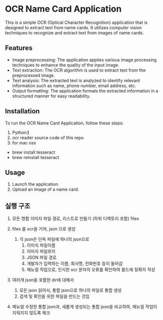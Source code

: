 # OCR Name Card Application

This is a simple OCR (Optical Character Recognition) application that is designed to extract text from name cards. It utilizes computer vision techniques to recognize and extract text from images of name cards.

## Features

- Image preprocessing: The application applies various image processing techniques to enhance the quality of the input image.
- Text extraction: The OCR algorithm is used to extract text from the preprocessed image.
- Text analysis: The extracted text is analyzed to identify relevant information such as name, phone number, email address, etc.
- Output formatting: The application formats the extracted information in a structured manner for easy readability.

## Installation

To run the OCR Name Card Application, follow these steps:

1. Python3
2. ocr reader source code of this repo 
3. for mac osx
  - brew install tesseract
  - brew reinstall tesseract
 

## Usage

1. Launch the application.
2. Upload an image of a name card.


## 실행 구조
1. 모든 명함 이미지 파일 경로, 리스트로 만들기 (하위 디렉토리 포함) files
1. files 를 ocr을 거쳐, json 으로 생성
    1. 각 json은 단독 파일에 하나의 json으로
        1. 이미지 파일이름
        2. 이미지 파일위치
        3. JSON 파일 경로
        4. 개발자가 입력하는 이름, 회사명, 전화번호 등이 들어감
        1. 메뉴얼 작업으로, 인식한 ocr 문자의 오류를 확인하여 필드에 정확히 작성


1. 여러개 json을 포함한 dir에 대해서
    1. 모든 json 읽어서, 통합 json으로 하나의 파일로 통합 생성
      1. 검색 및 확인을 위한 파일을 만드는 것임 

1. 메뉴얼 수정한 통합 json과, 새롭게 생성되는 통합 json을 비교하여, 메뉴얼 작업이 지워지지 않도록 체크 
